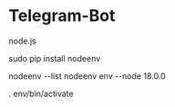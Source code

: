 # Telegram-Bot

node.js

sudo pip install nodeenv

nodeenv --list
nodeenv env --node 18.0.0

. env/bin/activate

